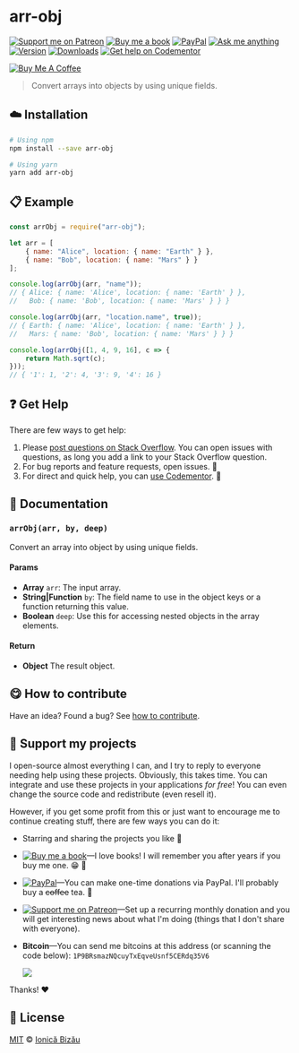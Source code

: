 <!-- Please do not edit this file. Edit the `blah` field in the `package.json` instead. If in doubt, open an issue. -->


















# arr-obj

 [![Support me on Patreon][badge_patreon]][patreon] [![Buy me a book][badge_amazon]][amazon] [![PayPal][badge_paypal_donate]][paypal-donations] [![Ask me anything](https://img.shields.io/badge/ask%20me-anything-1abc9c.svg)](https://github.com/IonicaBizau/ama) [![Version](https://img.shields.io/npm/v/arr-obj.svg)](https://www.npmjs.com/package/arr-obj) [![Downloads](https://img.shields.io/npm/dt/arr-obj.svg)](https://www.npmjs.com/package/arr-obj) [![Get help on Codementor](https://cdn.codementor.io/badges/get_help_github.svg)](https://www.codementor.io/@johnnyb?utm_source=github&utm_medium=button&utm_term=johnnyb&utm_campaign=github)

<a href="https://www.buymeacoffee.com/H96WwChMy" target="_blank"><img src="https://www.buymeacoffee.com/assets/img/custom_images/yellow_img.png" alt="Buy Me A Coffee"></a>







> Convert arrays into objects by using unique fields.

















## :cloud: Installation

```sh
# Using npm
npm install --save arr-obj

# Using yarn
yarn add arr-obj
```













## :clipboard: Example



```js
const arrObj = require("arr-obj");

let arr = [
    { name: "Alice", location: { name: "Earth" } },
    { name: "Bob", location: { name: "Mars" } }
];

console.log(arrObj(arr, "name"));
// { Alice: { name: 'Alice', location: { name: 'Earth' } },
//   Bob: { name: 'Bob', location: { name: 'Mars' } } }

console.log(arrObj(arr, "location.name", true));
// { Earth: { name: 'Alice', location: { name: 'Earth' } },
//   Mars: { name: 'Bob', location: { name: 'Mars' } } }

console.log(arrObj([1, 4, 9, 16], c => {
    return Math.sqrt(c);
}));
// { '1': 1, '2': 4, '3': 9, '4': 16 }
```












## :question: Get Help

There are few ways to get help:



 1. Please [post questions on Stack Overflow](https://stackoverflow.com/questions/ask). You can open issues with questions, as long you add a link to your Stack Overflow question.
 2. For bug reports and feature requests, open issues. :bug:
 3. For direct and quick help, you can [use Codementor](https://www.codementor.io/johnnyb). :rocket:







## :memo: Documentation


### `arrObj(arr, by, deep)`
Convert an array into object by using unique fields.

#### Params

- **Array** `arr`: The input array.
- **String|Function** `by`: The field name to use in the object keys or a function returning this value.
- **Boolean** `deep`: Use this for accessing nested objects in the array elements.

#### Return
- **Object** The result object.














## :yum: How to contribute
Have an idea? Found a bug? See [how to contribute][contributing].


## :sparkling_heart: Support my projects
I open-source almost everything I can, and I try to reply to everyone needing help using these projects. Obviously,
this takes time. You can integrate and use these projects in your applications *for free*! You can even change the source code and redistribute (even resell it).

However, if you get some profit from this or just want to encourage me to continue creating stuff, there are few ways you can do it:


 - Starring and sharing the projects you like :rocket:
 - [![Buy me a book][badge_amazon]][amazon]—I love books! I will remember you after years if you buy me one. :grin: :book:
 - [![PayPal][badge_paypal]][paypal-donations]—You can make one-time donations via PayPal. I'll probably buy a ~~coffee~~ tea. :tea:
 - [![Support me on Patreon][badge_patreon]][patreon]—Set up a recurring monthly donation and you will get interesting news about what I'm doing (things that I don't share with everyone).
 - **Bitcoin**—You can send me bitcoins at this address (or scanning the code below): `1P9BRsmazNQcuyTxEqveUsnf5CERdq35V6`

    ![](https://i.imgur.com/z6OQI95.png)


Thanks! :heart:
























## :scroll: License

[MIT][license] © [Ionică Bizău][website]






[license]: /LICENSE
[website]: https://ionicabizau.net
[contributing]: /CONTRIBUTING.md
[docs]: /DOCUMENTATION.md
[badge_patreon]: https://ionicabizau.github.io/badges/patreon.svg
[badge_amazon]: https://ionicabizau.github.io/badges/amazon.svg
[badge_paypal]: https://ionicabizau.github.io/badges/paypal.svg
[badge_paypal_donate]: https://ionicabizau.github.io/badges/paypal_donate.svg
[patreon]: https://www.patreon.com/ionicabizau
[amazon]: http://amzn.eu/hRo9sIZ
[paypal-donations]: https://www.paypal.com/cgi-bin/webscr?cmd=_s-xclick&hosted_button_id=RVXDDLKKLQRJW
